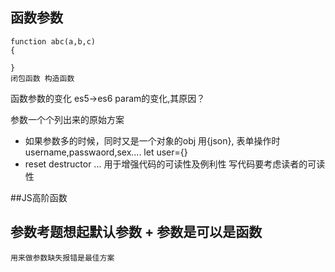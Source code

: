 ## 函数参数
    function abc(a,b,c)
    {

    }
    闭包函数 构造函数 

函数参数的变化 es5->es6 param的变化,其原因？


参数一个个列出来的原始方案
- 如果参数多的时候，同时又是一个对象的obj  用{json},  表单操作时username,passwaord,sex....  let user={}
- reset destructor ...
    用于增强代码的可读性及例利性
    写代码要考虑读者的可读性


<!-- 提供初始值  代码更加实用 -->

##JS高阶函数


## 参数考题想起默认参数 + 参数是可以是函数
    用来做参数缺失报错是最佳方案

